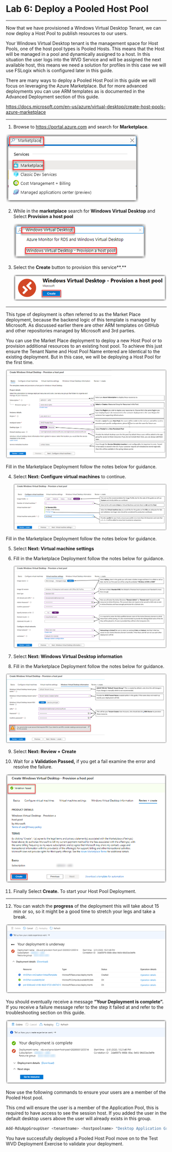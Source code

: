 # Lab 6: Deploy a Pooled Host Pool

--------------------------------------------------------

Now that we have provisioned a Windows Virtual Desktop Tenant, we can now deploy
a Host Pool to publish resources to our users.

Your Windows Virtual Desktop tenant is the management space for Host Pools, one
of the host pool types is Pooled Hosts. This means that the Host will be managed
in a pool and dynamically assigned to a host. In this situation the user logs
into the WVD Service and will be assigned the next available host, this means we
need a solution for profiles in this case we will use FSLogix which is
configured later in this guide.

There are many ways to deploy a Pooled Host Pool in this guide we will focus on
leveraging the Azure Marketplace. But for more advanced deployments you can use
ARM templates as is documented in the Advanced Deployment section of this guide.

<https://docs.microsoft.com/en-us/azure/virtual-desktop/create-host-pools-azure-marketplace>

---
 1.  Browse to <https://portal.azure.com> and search for **Marketplace**.

   ![](attachments/4e91cf3c29be44f486c9b7428235071c.png)

2.  While in the **marketplace** search for **Windows Virtual Desktop** and
    Select **Provision a host pool**

    ![](attachments/8be16b1ed7e18681ce7554cf8c13bf57.png)

3.  Select the **Create** button to provision this service**.**

    ![](attachments/113f56372702b43ddc070d81b8ec36a9.png)

---

This type of deployment is often referred to as the Market Place deployment,
because the backend logic of this template is managed by Microsoft. As discussed
earlier there are other ARM templates on GitHub and other repositories managed
by Microsoft and 3rd parties.

You can use the Market Place deployment to deploy a new Host Pool or to
provision additional resources to an existing host pool. To achieve this just
ensure the Tenant Name and Host Pool Name entered are Identical to the existing
deployment. But in this case, we will be deploying a Host Pool for the first
time.

   ![](attachments/a684d350725d489a16f68d53d4404944.png)

Fill in the Marketplace Deployment follow the notes below for guidance.

4.  Select **Next: Configure virtual machines** to continue.

    ![](attachments/f9f8a87c0a979a685551e11c3bfa2757.png)

Fill in the Marketplace Deployment follow the notes below for guidance.

5.  Select **Next: Virtual machine settings**

6.  Fill in the Marketplace Deployment follow the notes below for guidance.

    ![](attachments/0c05f3f3105f383538f607fee26dbbb7.png)

7.  Select **Next: Windows Virtual Desktop information**

8.  Fill in the Marketplace Deployment follow the notes below for guidance.

   ![](attachments/b149dc6c48e4cdbf004a7bad76c03664.png)

9.  Select **Next: Review + Create**

10.  Wait for a **Validation Passed,** if you get a fail examine the error and
    resolve the failure.

   ![](attachments/f5400ea97f0f38000264b8498426774f.png)

11.  Finally Select **Create.** To start your Host Pool Deployment.

---

12.  You can watch the **progress** of the deployment this will take about 15 min
    or so, so it might be a good time to stretch your legs and take a break.

   ![](attachments/763dbbfd0796fd7afecf51de9562d959.png)

You should eventually receive a message **“Your Deployment is complete”.** If
you receive a failure message refer to the step it failed at and refer to the
troubleshooting section on this guide.

![](attachments/d186f32593dbd7d350ec18940f547f8f.png)

Now use the following commands to ensure your users are a member of the Pooled Host pool.

This cmd will ensure the user is a member of the Application Pool, this is required to have access to see the session host. If you added the user in the default desktop users above the user will already exists in this group.
```PowerShell
Add-RdsAppGroupUser <tenantname> <hostpoolname> "Desktop Application Group" -UserPrincipalName <userupn>
```

You have successfully deployed a Pooled Host Pool move on to the Test WVD
Deployment Exercise to validate your deployment.
